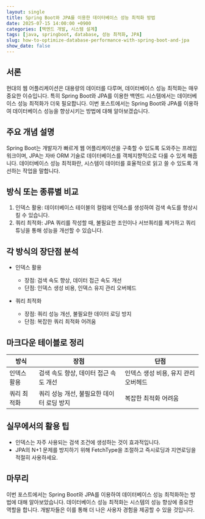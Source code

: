 ```yaml
---
layout: single
title: Spring Boot와 JPA를 이용한 데이터베이스 성능 최적화 방법
date: 2025-07-15 14:00:00 +0900
categories: [백엔드 개발, 시스템 설계]
tags: [java, springboot, database, 성능 최적화, JPA]
slug: how-to-optimize-database-performance-with-spring-boot-and-jpa
show_date: false
---
```


## 서론
현대의 웹 어플리케이션은 대용량의 데이터를 다루며, 데이터베이스 성능 최적화는 매우 중요한 이슈입니다. 특히 Spring Boot와 JPA를 이용한 백엔드 시스템에서는 데이터베이스 성능 최적화가 더욱 필요합니다. 이번 포스트에서는 Spring Boot와 JPA를 이용하여 데이터베이스 성능을 향상시키는 방법에 대해 알아보겠습니다.

## 주요 개념 설명
Spring Boot는 개발자가 빠르게 웹 어플리케이션을 구축할 수 있도록 도와주는 프레임워크이며, JPA는 자바 ORM 기술로 데이터베이스를 객체지향적으로 다룰 수 있게 해줍니다. 데이터베이스 성능 최적화란, 시스템이 데이터를 효율적으로 읽고 쓸 수 있도록 개선하는 작업을 말합니다.

## 방식 또는 종류별 비교
1. 인덱스 활용: 데이터베이스 테이블의 컬럼에 인덱스를 생성하여 검색 속도를 향상시킬 수 있습니다.
2. 쿼리 최적화: JPA 쿼리를 작성할 때, 불필요한 조인이나 서브쿼리를 제거하고 쿼리 튜닝을 통해 성능을 개선할 수 있습니다.

## 각 방식의 장단점 분석
- 인덱스 활용
  - 장점: 검색 속도 향상, 데이터 접근 속도 개선
  - 단점: 인덱스 생성 비용, 인덱스 유지 관리 오버헤드
  
- 쿼리 최적화
  - 장점: 쿼리 성능 개선, 불필요한 데이터 로딩 방지
  - 단점: 복잡한 쿼리 최적화 어려움

## 마크다운 테이블로 정리

| 방식          | 장점                      | 단점                          |
|--------------|-------------------------|-----------------------------|
| 인덱스 활용   | 검색 속도 향상, 데이터 접근 속도 개선 | 인덱스 생성 비용, 유지 관리 오버헤드 |
| 쿼리 최적화 | 쿼리 성능 개선, 불필요한 데이터 로딩 방지 | 복잡한 최적화 어려움 |

## 실무에서의 활용 팁
- 인덱스는 자주 사용되는 검색 조건에 생성하는 것이 효과적입니다.
- JPA의 N+1 문제를 방지하기 위해 FetchType을 조절하고 즉시로딩과 지연로딩을 적절히 사용하세요.

## 마무리
이번 포스트에서는 Spring Boot와 JPA를 이용하여 데이터베이스 성능 최적화하는 방법에 대해 알아보았습니다. 데이터베이스 성능 최적화는 시스템의 성능 향상에 중요한 역할을 합니다. 개발자들은 이를 통해 더 나은 사용자 경험을 제공할 수 있을 것입니다.